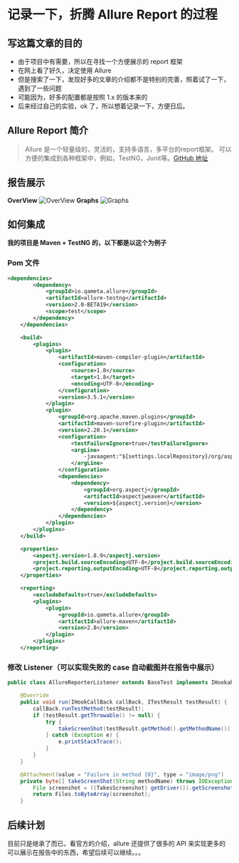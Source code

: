 # 记录一下，折腾 Allure Report 的过程
## 写这篇文章的目的
- 由于项目中有需要，所以在寻找一个方便展示的 report 框架
- 在网上看了好久，决定使用 Allure
- 但是搜索了一下，发现好多的文章的介绍都不是特别的完善，照着试了一下，遇到了一些问题
- 可能因为，好多的配置都是按照 1.x 的版本来的
- 后来经过自己的实验，ok 了，所以想着记录一下，方便日后。

## Allure Report 简介
> Allure 是一个轻量级的，灵活的，支持多语言，多平台的report框架。
可以方便的集成到各种框架中，例如，TestNG，Junit等。[GitHub 地址](https://github.com/allure-framework/)

## 报告展示
**OverView**
![OverView](https://ws4.sinaimg.cn/large/006tNc79ly1fl5yxuemd1j31kw15q490.jpg)
**Graphs**
![Graphs](https://ws3.sinaimg.cn/large/006tNc79ly1fl5z0e8tvcj31kw15qwn5.jpg)

## 如何集成
**我的项目是 Maven + TestNG 的，以下都是以这个为例子**

### Pom 文件

``` xml
<dependencies>
        <dependency>
            <groupId>io.qameta.allure</groupId>
            <artifactId>allure-testng</artifactId>
            <version>2.0-BETA19</version>
            <scope>test</scope>
        </dependency>
    </dependencies>

    <build>
        <plugins>
            <plugin>
                <artifactId>maven-compiler-plugin</artifactId>
                <configuration>
                    <source>1.8</source>
                    <target>1.8</target>
                    <encoding>UTF-8</encoding>
                </configuration>
                <version>3.5.1</version>
            </plugin>
            <plugin>
                <groupId>org.apache.maven.plugins</groupId>
                <artifactId>maven-surefire-plugin</artifactId>
                <version>2.20.1</version>
                <configuration>
                    <testFailureIgnore>true</testFailureIgnore>
                    <argLine>
                        -javaagent:"${settings.localRepository}/org/aspectj/aspectjweaver/${aspectj.version}/aspectjweaver-${aspectj.version}.jar"
                    </argLine>
                </configuration>
                <dependencies>
                    <dependency>
                        <groupId>org.aspectj</groupId>
                        <artifactId>aspectjweaver</artifactId>
                        <version>${aspectj.version}</version>
                    </dependency>
                </dependencies>
            </plugin>
        </plugins>
    </build>

    <properties>
        <aspectj.version>1.8.9</aspectj.version>
        <project.build.sourceEncoding>UTF-8</project.build.sourceEncoding>
        <project.reporting.outputEncoding>UTF-8</project.reporting.outputEncoding>
    </properties>

    <reporting>
        <excludeDefaults>true</excludeDefaults>
        <plugins>
            <plugin>
                <groupId>io.qameta.allure</groupId>
                <artifactId>allure-maven</artifactId>
                <version>2.8</version>
            </plugin>
        </plugins>
    </reporting>
```

### 修改 Listener（可以实现失败的 case 自动截图并在报告中展示）

``` java
public class AllureReporterListener extends BaseTest implements IHookable {

    @Override
    public void run(IHookCallBack callBack, ITestResult testResult) {
        callBack.runTestMethod(testResult);
        if (testResult.getThrowable() != null) {
            try {
                takeScreenShot(testResult.getMethod().getMethodName());
            } catch (Exception e) {
                e.printStackTrace();
            }
        }
    }

    @Attachment(value = "Failure in method {0}", type = "image/png")
    private byte[] takeScreenShot(String methodName) throws IOException {
        File screenshot = ((TakesScreenshot) getDriver()).getScreenshotAs(OutputType.FILE);
        return Files.toByteArray(screenshot);
    }
```

## 后续计划
目前只是继承了而已，看官方的介绍，allure 还提供了很多的 API 来实现更多的可以展示在报告中的东西，希望后续可以继续。。。

